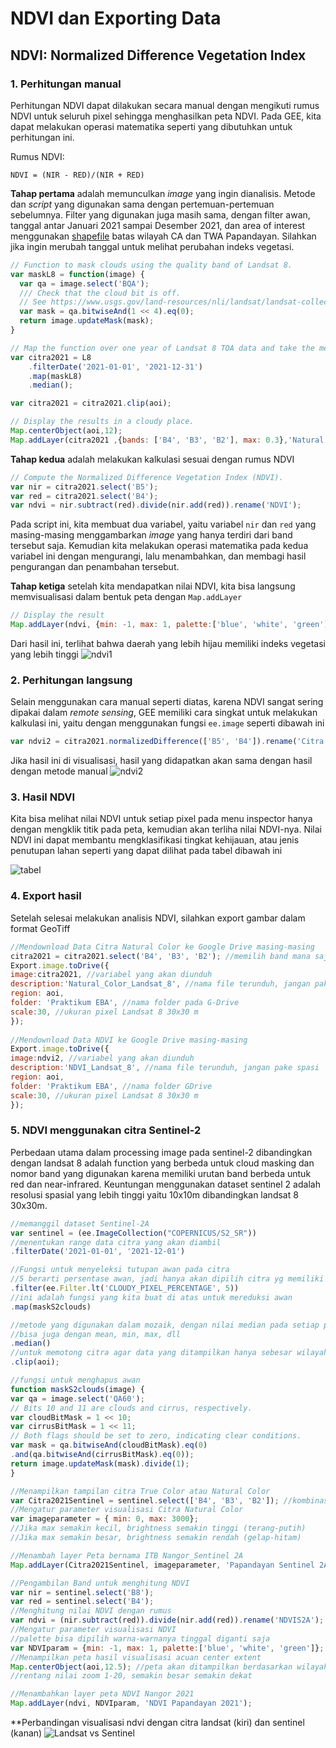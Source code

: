 # NDVI dan Exporting Data
## NDVI: Normalized Difference Vegetation Index
### 1. Perhitungan manual
Perhitungan NDVI dapat dilakukan secara manual dengan mengikuti rumus NDVI untuk seluruh pixel sehingga menghasilkan peta NDVI.
Pada GEE, kita dapat melakukan operasi matematika seperti yang dibutuhkan untuk perhitungan ini.

Rumus NDVI:
```
NDVI = (NIR - RED)/(NIR + RED)
```

**Tahap pertama** adalah memunculkan _image_ yang ingin dianalisis. Metode dan _script_ yang digunakan sama dengan pertemuan-pertemuan sebelumnya. Filter yang digunakan juga masih sama, dengan filter awan, tanggal antar Januari 2021 sampai Desember 2021, dan area of interest menggunakan [shapefile](https://github.com/geraldyudha/EBA2022/blob/bef8af46159b07e323cc20b93051565d853c6071/CA_dan_TWA_Papandayan.zip) batas wilayah CA dan TWA Papandayan. Silahkan jika ingin merubah tanggal untuk melihat perubahan indeks vegetasi. 


```javascript
// Function to mask clouds using the quality band of Landsat 8.
var maskL8 = function(image) {
  var qa = image.select('BQA');
  /// Check that the cloud bit is off.
  // See https://www.usgs.gov/land-resources/nli/landsat/landsat-collection-1-level-1-quality-assessment-band
  var mask = qa.bitwiseAnd(1 << 4).eq(0);
  return image.updateMask(mask);
}

// Map the function over one year of Landsat 8 TOA data and take the median.
var citra2021 = L8
    .filterDate('2021-01-01', '2021-12-31')
    .map(maskL8)
    .median();

var citra2021 = citra2021.clip(aoi);

// Display the results in a cloudy place.
Map.centerObject(aoi,12);
Map.addLayer(citra2021 ,{bands: ['B4', 'B3', 'B2'], max: 0.3},'Natural Colour');
```

**Tahap kedua** adalah melakukan kalkulasi sesuai dengan rumus NDVI
```javascript
// Compute the Normalized Difference Vegetation Index (NDVI).
var nir = citra2021.select('B5');
var red = citra2021.select('B4');
var ndvi = nir.subtract(red).divide(nir.add(red)).rename('NDVI');
```
Pada script ini, kita membuat dua variabel, yaitu variabel `nir` dan `red` yang masing-masing menggambarkan _image_ yang hanya terdiri dari band tersebut saja. Kemudian kita melakukan operasi matematika pada kedua variabel ini dengan mengurangi, lalu menambahkan, dan membagi hasil pengurangan dan penambahan tersebut.

**Tahap ketiga** setelah kita mendapatkan nilai NDVI, kita bisa langsung memvisualisasi dalam bentuk peta dengan `Map.addLayer`
```javascript
// Display the result
Map.addLayer(ndvi, {min: -1, max: 1, palette:['blue', 'white', 'green']}, 'Citra NDVI');
```
Dari hasil ini, terlihat bahwa daerah yang lebih hijau memiliki indeks vegetasi yang lebih tinggi
![ndvi1](https://github.com/geraldyudha/EBA2022/blob/99c1468de60e634c74a27844f08eac5a86a715c3/ContohNDVI1.png)

### 2. Perhitungan langsung
Selain menggunakan cara manual seperti diatas, karena NDVI sangat sering dipakai dalam _remote sensing_, GEE memiliki cara singkat untuk melakukan kalkulasi ini, yaitu dengan menggunakan fungsi `ee.image` seperti dibawah ini

```javascript
var ndvi2 = citra2021.normalizedDifference(['B5', 'B4']).rename('Citra NDVI');
```

Jika hasil ini di visualisasi, hasil yang didapatkan akan sama dengan hasil dengan metode manual
![ndvi2](https://github.com/geraldyudha/EBA2022/blob/99c1468de60e634c74a27844f08eac5a86a715c3/ContohNDVI2.png)

### 3. Hasil NDVI
Kita bisa melihat nilai NDVI untuk setiap pixel pada menu inspector hanya dengan mengklik titik pada peta, kemudian akan terliha nilai NDVI-nya. Nilai NDVI ini dapat membantu mengklasifikasi tingkat kehijauan, atau jenis penutupan lahan seperti yang dapat dilihat pada tabel dibawah ini

![tabel](https://github.com/lindypriyanka/EBA2020/blob/master/15.png)

### 4. Export hasil
Setelah selesai melakukan analisis NDVI, silahkan export gambar dalam format GeoTiff

```javascript
//Mendownload Data Citra Natural Color ke Google Drive masing-masing
citra2021 = citra2021.select('B4', 'B3', 'B2'); //memilih band mana saja yang akan dimasukkan gambar
Export.image.toDrive({ 
image:citra2021, //variabel yang akan diunduh 
description:'Natural_Color_Landsat_8', //nama file terunduh, jangan pake spasi 
region: aoi, 
folder: 'Praktikum EBA', //nama folder pada G-Drive 
scale:30, //ukuran pixel Landsat 8 30x30 m
}); 
 
//Mendownload Data NDVI ke Google Drive masing-masing
Export.image.toDrive({ 
image:ndvi2, //variabel yang akan diunduh
description:'NDVI_Landsat_8', //nama file terunduh, jangan pake spasi
region: aoi,
folder: 'Praktikum EBA', //nama folder GDrive
scale:30, //ukuran pixel Landsat 8 30x30 m
});
```

### 5. NDVI menggunakan citra Sentinel-2
Perbedaan utama dalam processing image pada sentinel-2 dibandingkan dengan landsat 8 adalah function yang berbeda untuk cloud masking dan nomor band yang digunakan karena memiliki urutan band berbeda untuk red dan near-infrared. Keuntungan menggunakan dataset sentinel 2 adalah resolusi spasial yang lebih tinggi yaitu 10x10m dibandingkan landsat 8  30x30m.

```javascript
//memanggil dataset Sentinel-2A
var sentinel = (ee.ImageCollection("COPERNICUS/S2_SR"))
//menentukan range data citra yang akan diambil
.filterDate('2021-01-01', '2021-12-01')

//Fungsi untuk menyeleksi tutupan awan pada citra
//5 berarti persentase awan, jadi hanya akan dipilih citra yg memiliki tutupan awan <5%
.filter(ee.Filter.lt('CLOUDY_PIXEL_PERCENTAGE', 5))
//ini adalah fungsi yang kita buat di atas untuk mereduksi awan
.map(maskS2clouds)

//metode yang digunakan dalam mozaik, dengan nilai median pada setiap pixel,
//bisa juga dengan mean, min, max, dll
.median()
//untuk memotong citra agar data yang ditampilkan hanya sebesar wilayah yang kita inginkan
.clip(aoi);

//fungsi untuk menghapus awan
function maskS2clouds(image) {
var qa = image.select('QA60');
// Bits 10 and 11 are clouds and cirrus, respectively.
var cloudBitMask = 1 << 10;
var cirrusBitMask = 1 << 11;
// Both flags should be set to zero, indicating clear conditions.
var mask = qa.bitwiseAnd(cloudBitMask).eq(0)
.and(qa.bitwiseAnd(cirrusBitMask).eq(0));
return image.updateMask(mask).divide(1);
}

//Menampilkan tampilan citra True Color atau Natural Color
var Citra2021Sentinel = sentinel.select(['B4', 'B3', 'B2']); //kombinasi band natural color
//Mengatur parameter visualisasi Citra Natural Color
var imageparameter = { min: 0, max: 3000};
//Jika max semakin kecil, brightness semakin tinggi (terang-putih)
//Jika max semakin besar, brightness semakin rendah (gelap-hitam)

//Menambah layer Peta bernama ITB Nangor_Sentinel 2A
Map.addLayer(Citra2021Sentinel, imageparameter, 'Papandayan Sentinel 2A');

//Pengambilan Band untuk menghitung NDVI
var nir = sentinel.select('B8');
var red = sentinel.select('B4');
//Menghitung nilai NDVI dengan rumus
var ndvi = (nir.subtract(red)).divide(nir.add(red)).rename('NDVIS2A');
//Mengatur parameter visualisasi NDVI
//palette bisa dipilih warna-warnanya tinggal diganti saja
var NDVIparam = {min: -1, max: 1, palette:['blue', 'white', 'green']};
//Menampilkan peta hasil visualisasi acuan center extent
Map.centerObject(aoi,12.5); //peta akan ditampilkan berdasarkan wilayah AOI dengan zoom 12.5
//rentang nilai zoom 1-20, semakin besar semakin dekat

//Menambahkan layer peta NDVI Nangor 2021
Map.addLayer(ndvi, NDVIparam, 'NDVI Papandayan 2021');
```
**Perbandingan visualisasi ndvi dengan citra landsat (kiri) dan sentinel (kanan)
![Landsat vs Sentinel](https://github.com/geraldyudha/EBA2022/blob/4ff482f49dfd7f12d61a3db93867fc8fe83adc38/ndvilandsatvssentinel.png)
